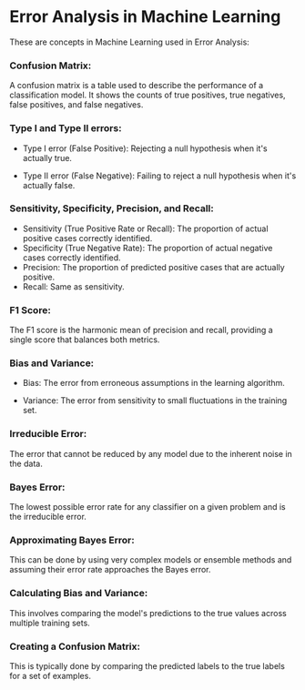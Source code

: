 # Error Analysis in Machine Learning

These are concepts in Machine Learning used in Error Analysis:


### Confusion Matrix:

A confusion matrix is a table used to describe the performance of a classification model. It shows the counts of true positives, true negatives, false positives, and false negatives.

### Type I and Type II errors:


- Type I error (False Positive): Rejecting a null hypothesis when it's actually true.

- Type II error (False Negative): Failing to reject a null hypothesis when it's actually false.


### Sensitivity, Specificity, Precision, and Recall:


- Sensitivity (True Positive Rate or Recall): The proportion of actual positive cases correctly identified.
- Specificity (True Negative Rate): The proportion of actual negative cases correctly identified.
- Precision: The proportion of predicted positive cases that are actually positive.
- Recall: Same as sensitivity.


### F1 Score:

The F1 score is the harmonic mean of precision and recall, providing a single score that balances both metrics.

### Bias and Variance:


- Bias: The error from erroneous assumptions in the learning algorithm.

- Variance: The error from sensitivity to small fluctuations in the training set.


### Irreducible Error:

The error that cannot be reduced by any model due to the inherent noise in the data.

### Bayes Error:

The lowest possible error rate for any classifier on a given problem and is the irreducible error.

### Approximating Bayes Error:

This can be done by using very complex models or ensemble methods and assuming their error rate approaches the Bayes error.

### Calculating Bias and Variance:

This involves comparing the model's predictions to the true values across multiple training sets.

### Creating a Confusion Matrix:

This is typically done by comparing the predicted labels to the true labels for a set of examples.
